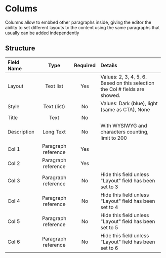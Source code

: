 # Colums

Columns allow to embbed other paragraphs inside, giving the editor the ability to set different layouts to the content using the same paragraphs that usually can be added independently

## Structure

| Field Name  |        Type         | Required | Details                                                      |
| :---------- | :-----------------: | :------: | :----------------------------------------------------------- |
| Layout      |      Text list      |   Yes    | Values: 2, 3, 4, 5, 6. Based on this selection the Col # fields are showed. |
| Style       | Text (list)         |    No    | Values: Dark (blue), light (same as CTA), None |
| Title       |        Text         |    No    |                                                              |
| Description |      Long Text      |    No    | With WYSIWYG and characters counting, limit to 200           |
| Col 1       | Paragraph reference |   Yes    |                                                              |
| Col 2       | Paragraph reference |   Yes    |                                                              |
| Col 3       | Paragraph reference |    No    | Hide this field unless "Layout" field has been set to 3      |
| Col 4       | Paragraph reference |    No    | Hide this field unless "Layout" field has been set to 4      |
| Col 5       | Paragraph reference |    No    | Hide this field unless "Layout" field has been set to 5      |
| Col 6       | Paragraph reference |    No    | Hide this field unless "Layout" field has been set to 6      |

